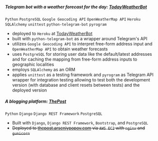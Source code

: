 ##### Telegram bot with a weather forecast for the day: [TodayWeatherBot](https://github.com/Arseniy-Popov/TodayWeatherBot) #####
`Python` `PostgreSQL` `Google Geocoding API` `OpenWeatherMap API` `Heroku` `SQLAlchemy` `unittest` `python-telegram-bot` `pyrogram`
* deployed to `Heroku` at [TodayWeatherBot](https://t.me/AMP_TodayWeatherBot)
* built with `python-telegram-bot` as a wrapper around Telegram's API
* utilizes `Google Geocoding API` to interpret free-form address input and `OpenWeatherMap API` to obtain weather forecasts
* uses `PostgreSQL` for storing user data like the default/latest addresses and for caching the mapping from free-form
address inputs to geographic localities
* employs `SQLAlchemy` as an ORM
* applies `unittest` as a testing framework and `pyrogram` as Telegram API wrapper for integration testing allowing
to test both the development version (with database and client resets between tests) and the deployed version     
   
   
##### A blogging platform: [ThePost](https://github.com/Arseniy-Popov/ThePost) ##### 
`Python` `Django` `Django REST Framework` `PostgreSQL`
* Built with `Django`, `Django REST Framework`, `Bootstrap`, and `PostgreSQL`
* ~~Deployed to [thepost.arseniypopov.com](https://thepost.arseniypopov.com/) via `AWS EC2` with `nginx` and `gunicorn`~~
